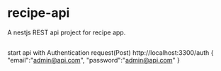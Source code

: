 # recipe-api

A nestjs REST api project for recipe app.

##

start api with
Authentication request(Post)
http://localhost:3300/auth
{
"email":"admin@api.com",
"password":"admin@api.com"
}
